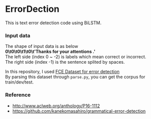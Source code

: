 # ErrorDection
This is text error detection code using BiLSTM.
### Input data
The shape of input data is as below <br>
**0\t0\t0\t1\t0\t'Thanks for your attentions .'** <br>
The left side (index 0 ~ -2) is labels which mean correct or incorrect. <br>
The right side (index -1) is the sentence splited by spaces.

In this repository, I used [FCE Dataset for error detection](https://ilexir.co.uk/datasets/index.html) <br>
By parsing this dataset through `parse.py`, you can get the corpus for train/dev/test. 

### Reference
- http://www.aclweb.org/anthology/P16-1112
- https://github.com/kanekomasahiro/grammatical-error-detection